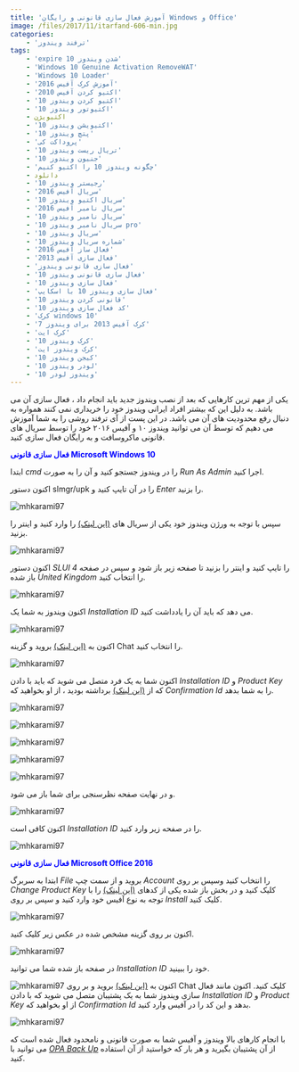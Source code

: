 ```yaml
---
title: 'آموزش فعال سازی قانونی و رایگان Windows و Office'
image: /files/2017/11/itarfand-606-min.jpg
categories:
    - 'ترفند ویندوز'
tags:
    - 'expire شدن ویندوز 10'
    - 'Windows 10 Genuine Activation RemoveWAT'
    - 'Windows 10 Loader'
    - 'آموزش کرک آفیس 2016'
    - 'اكتيو كردن آفيس 2010'
    - 'اکتیو کردن ویندوز 10'
    - 'اکتیوتور ویندوز 10'
    - اکتیویژن
    - 'اکتیویشن ویندوز 10'
    - 'پتچ ویندوز 10'
    - 'پروداکت کی'
    - 'تریال ریست ویندوز 10'
    - 'جنیون ویندوز 10'
    - 'چگونه ویندوز 10 را اکتیو کنیم'
    - دانلود
    - 'رجیستر ویندوز 10'
    - 'سریال آفیس 2016'
    - 'سریال اکتیو ویندوز 10'
    - 'سریال نامبر آفیس 2016'
    - 'سریال نامبر ویندوز 10'
    - 'سریال نامبر ویندوز 10 pro'
    - 'سریال ویندوز 10'
    - 'شماره سریال ویندوز 10'
    - 'فعال ساز آفیس 2016'
    - 'فعال سازی آفیس 2013'
    - 'فعال سازی قانونی ویندوز'
    - 'فعال سازی قانونی ویندوز 10'
    - 'فعال سازی ویندوز 10'
    - 'فعال سازی ویندوز 10 با اسکایپ'
    - 'قانونی کردن ویندوز 10'
    - 'کد فعال سازی ویندوز 10'
    - 'کرک windows 10'
    - 'کرک آفیس 2013 برای ویندوز 7'
    - 'کرک ایت'
    - 'کرک ویندوز 10'
    - 'کرک ویندوز ایت'
    - 'کیجن ویندوز 10'
    - 'لودر ویندوز 10'
    - 'ویندوز لودر 10'
---
```


یکی از مهم ترین کارهایی که بعد از نصب ویندوز جدید باید انجام داد ، فعال سازی آن می باشد. به دلیل این که بیشتر افراد ایرانی ویندوز خود را خریداری نمی کنند همواره به دنبال رفع محدودیت های آن می باشد. در این پست از آی ترفند روشی را به شما آموزش می دهیم که توسط آن می توانید ویندوز ۱۰ و آفیس ۲۰۱۶ خود را توسط سریال های قانونی ماکروسافت و به رایگان فعال سازی کنید.

<span style="color: #0000ff;">**فعال سازی قانونی Microsoft Windows 10**</span>

ابتدا *cmd* را در ویندوز جستجو کنید و آن را به صورت *Run As Admin* اجرا کنید.

اکنون دستور slmgr/upk را در آن تایپ کنید و *Enter* را بزنید.

![mhkarami97](/files/2017/11/itarfand-593-min.jpg)  

سپس با توجه به ورژن ویندوز خود یکی از سریال های [(این لینک)](http://textuploader.com/dq5hq) را وارد کنید و اینتر را بزنید.

![mhkarami97](/files/2017/11/itarfand-594-min.jpg)  

اکنون دستور *SLUI 4* را تایپ کنید و اینتر را بزنید تا صفحه زیر باز شود و سپس در صفحه باز شده *United Kingdom* را انتخاب کنید.

![mhkarami97](/files/2017/11/itarfand-595-min.jpg)  

اکنون ویندوز به شما یک *Installation ID* می دهد که باید آن را یادداشت کنید.

![mhkarami97](/files/2017/11/itarfand-596-min.jpg)  

اکنون به [(این لینک)](https://partner.support.services.microsoft.com/en-us/contact/menu/software/windows/setup/) بروید و گزینه Chat را انتخاب کنید.

![mhkarami97](/files/2017/11/itarfand-598-min.jpg)  

اکنون شما به یک فرد متصل می شوید که باید با دادن *Installation ID* و *Product Key* که از [(این لینک)](http://textuploader.com/dq5hq) برداشته بودید ، از او بخواهید که *Confirmation Id* را به شما بدهد.

![mhkarami97](/files/2017/11/itarfand-599-min.jpg)  

![mhkarami97](/files/2017/11/itarfand-600-min.jpg)  

![mhkarami97](/files/2017/11/itarfand-601-min.jpg)  

![mhkarami97](/files/2017/11/itarfand-602-min.jpg)  

![mhkarami97](/files/2017/11/itarfand-603-min.jpg)  

و در نهایت صفحه نظرسنجی برای شما باز می شود.

![mhkarami97](/files/2017/11/itarfand-604-min.jpg)  

اکنون کافی است *Installation ID* را در صفحه زیر وارد کنید.

![mhkarami97](/files/2017/11/itarfand-605-min.jpg)  

<span style="color: #0000ff;">**فعال سازی قانونی Microsoft Office 2016**</span>

ابتدا به سربرگ *File* بروید و از سمت چپ *Account* را انتخاب کنید وسپس بر روی *Change Product Key* کلیک کنید و در بخش باز شده یکی از کدهای [(این لینک)](http://textuploader.com/dq5xk) را با توجه به نوع آفیس خود وارد کنید و سپس بر روی *Install* کلیک کنید.

![mhkarami97](/files/2017/11/itarfand-612-min.jpg)  

اکنون بر روی گزینه مشخص شده در عکس زیر کلیک کنید.

![mhkarami97](/files/2017/11/itarfand-613-min.jpg)  

در صفحه باز شده شما می توانید *Installation ID* خود را ببینید.

![mhkarami97](/files/2017/11/itarfand-614-min.jpg) اکنون به [(این لینک)](https://partner.support.services.microsoft.com/en-us/contact/menu/software/office/setup/) بروید و بر روی Chat کلیک کنید. اکنون مانند فعال سازی ویندوز شما به یک پشتیبان متصل می شوید که با دادن *Installation ID* و *Product Key* از او بخواهید که *Confirmation Id* بدهد و این کد را در آفیس وارد کنید.

![mhkarami97](/files/2017/11/itarfand-615-min.jpg)  

با انجام کارهای بالا ویندوز و آفیس شما به صورت قانونی و نامحدود فعال شده است که می توانید با [*OPA Back Up*](http://www.opa-backup.de/index_en.php) از آن پشتیبان بگیرید و هر بار که خواستید از آن استفاده کنید.